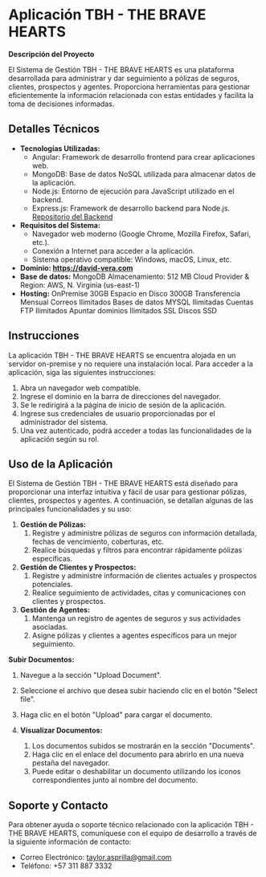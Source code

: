 # Aplicación TBH - THE BRAVE HEARTS

**Descripción del Proyecto**

El Sistema de Gestión TBH - THE BRAVE HEARTS es una plataforma desarrollada para administrar y dar seguimiento a pólizas de seguros, clientes, prospectos y agentes. Proporciona herramientas para gestionar eficientemente la información relacionada con estas entidades y facilita la toma de decisiones informadas.

## Detalles Técnicos

- **Tecnologías Utilizadas:**
  - Angular: Framework de desarrollo frontend para crear aplicaciones web.
  - MongoDB: Base de datos NoSQL utilizada para almacenar datos de la aplicación.
  - Node.js: Entorno de ejecución para JavaScript utilizado en el backend.
  - Express.js: Framework de desarrollo backend para Node.js. [Repositorio del Backend](https://github.com/TaylorAsprilla/Back-TBH-The-Brave-Hearts)
- **Requisitos del Sistema:**
  - Navegador web moderno (Google Chrome, Mozilla Firefox, Safari, etc.).
  - Conexión a Internet para acceder a la aplicación.
  - Sistema operativo compatible: Windows, macOS, Linux, etc.
- **Dominio: <https://david-vera.com>** 
- **Base de datos:** 
  MongoDB
  Almacenamiento: 512 MB
  Cloud Provider & Region: AWS, N. Virginia (us-east-1)
- **Hosting:** 
  OnPremise
  30GB Espacio en Disco
  300GB Transferencia Mensual
  Correos Ilimitados
  Bases de datos MYSQL Ilimitadas
  Cuentas FTP Ilimitados
  Apuntar dominios Ilimitados
  SSL
  Discos SSD

## Instrucciones

La aplicación TBH - THE BRAVE HEARTS se encuentra alojada en un servidor on-premise y no requiere una instalación local. Para acceder a la aplicación, siga las siguientes instrucciones:

1. Abra un navegador web compatible.
1. Ingrese el dominio en la barra de direcciones del navegador.
1. Se le redirigirá a la página de inicio de sesión de la aplicación.
1. Ingrese sus credenciales de usuario proporcionadas por el administrador del sistema.
1. Una vez autenticado, podrá acceder a todas las funcionalidades de la aplicación según su rol.

## Uso de la Aplicación

El Sistema de Gestión TBH - THE BRAVE HEARTS está diseñado para proporcionar una interfaz intuitiva y fácil de usar para gestionar pólizas, clientes, prospectos y agentes. A continuación, se detallan algunas de las principales funcionalidades y su uso:

1. **Gestión de Pólizas:**
   1. Registre y administre pólizas de seguros con información detallada, fechas de vencimiento, coberturas, etc.
   1. Realice búsquedas y filtros para encontrar rápidamente pólizas específicas.
1. **Gestión de Clientes y Prospectos:**
   1. Registre y administre información de clientes actuales y prospectos potenciales.
   1. Realice seguimiento de actividades, citas y comunicaciones con clientes y prospectos.
1. **Gestión de Agentes:**
   1. Mantenga un registro de agentes de seguros y sus actividades asociadas.
   1. Asigne pólizas y clientes a agentes específicos para un mejor seguimiento.

**Subir Documentos:**

1. Navegue a la sección "Upload Document".
1. Seleccione el archivo que desea subir haciendo clic en el botón "Select file".
1. Haga clic en el botón "Upload" para cargar el documento.

1. **Visualizar Documentos:**
   1. Los documentos subidos se mostrarán en la sección "Documents".
   1. Haga clic en el enlace del documento para abrirlo en una nueva pestaña del navegador.
   1. Puede editar o deshabilitar un documento utilizando los iconos correspondientes junto al nombre del documento.

## Soporte y Contacto

Para obtener ayuda o soporte técnico relacionado con la aplicación TBH - THE BRAVE HEARTS, comuníquese con el equipo de desarrollo a través de la siguiente información de contacto:

- Correo Electrónico: taylor.asprilla@gmail.com
- Teléfono: +57 311 887 3332
